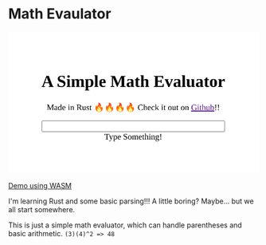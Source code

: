 # Math Evaulator
![Picture of a simple website using the package](https://raw.githubusercontent.com/TSVRN9/math-evaluator/refs/heads/main/baby-site.png)

[Demo using WASM](https://owenwang.dev/math-evaluator)

I'm learning Rust and some basic parsing!!!
A little boring? Maybe... but we all start somewhere.

This is just a simple math evaluator, which can handle parentheses and basic arithmetic.
`(3)(4)^2 => 48`
